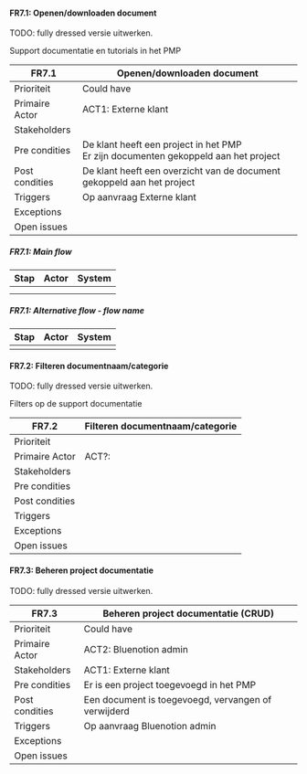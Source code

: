 #### FR7.1: Openen/downloaden document

TODO: fully dressed versie uitwerken.

Support documentatie en tutorials in het PMP

| FR7.1 | Openen/downloaden document |
|---|---|
| Prioriteit | Could have  |
| Primaire Actor | ACT1: Externe klant |
| Stakeholders |  |
| Pre condities | De klant heeft een project in het PMP</br>Er zijn documenten gekoppeld aan het project |
| Post condities | De klant heeft een overzicht van de document gekoppeld aan het project |
| Triggers | Op aanvraag Externe klant |
| Exceptions |  |
| Open issues |  |

##### FR7.1: Main flow

|Stap | Actor | System |
|---|---|---|
|  |  |  |
|  |  |  |

##### FR7.1: Alternative flow - flow name

|Stap | Actor | System |
|---|---|---|
|  |  |  |

#### FR7.2: Filteren documentnaam/categorie

TODO: fully dressed versie uitwerken.

Filters op de support documentatie

| FR7.2 | Filteren documentnaam/categorie |
|---|---|
| Prioriteit |   |
| Primaire Actor | ACT?: |
| Stakeholders |  |
| Pre condities |  |
| Post condities |  |
| Triggers |  |
| Exceptions |  |
| Open issues |  |

#### FR7.3: Beheren project documentatie

TODO: fully dressed versie uitwerken.

| FR7.3 | Beheren project documentatie (CRUD) |
|---|---|
| Prioriteit | Could have  |
| Primaire Actor | ACT2: Bluenotion admin |
| Stakeholders | ACT1: Externe klant |
| Pre condities | Er is een project toegevoegd in het PMP |
| Post condities | Een document is toegevoegd, vervangen of verwijderd|
| Triggers | Op aanvraag Bluenotion admin |
| Exceptions |  |
| Open issues |  |

